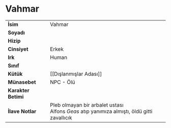 # Vahmar   
|  |  |  
|---|---|  
| **İsim** | Vahmar |  
| **Soyadı** |  |  
| **Hizip** |  |  
| **Cinsiyet** | Erkek |  
| **Irk** | Human |  
| **Sınıf** |  |  
| **Kütük** | [[Dışlanmışlar Adası]] |  
| **Münasebet** | NPC - Ölü |  
| **Karakter Betimi** |  |  
| **İlave Notlar** | Pleb olmayan bir arbalet ustası<br>Alfons *Geas* atıp yanımıza almıştı, öldü gitti zavallıcık |  
